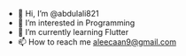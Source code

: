 - 👋 Hi, I’m @abdulali821
- 👀 I’m interested in Programming
- 🌱 I’m currently learning Flutter
- 📫 How to reach me aleecaan9@gmail.com

<!---
abdulali821/abdulali821 is a ✨ special ✨ repository because its `README.md` (this file) appears on your GitHub profile.
You can click the Preview link to take a look at your changes.
--->
